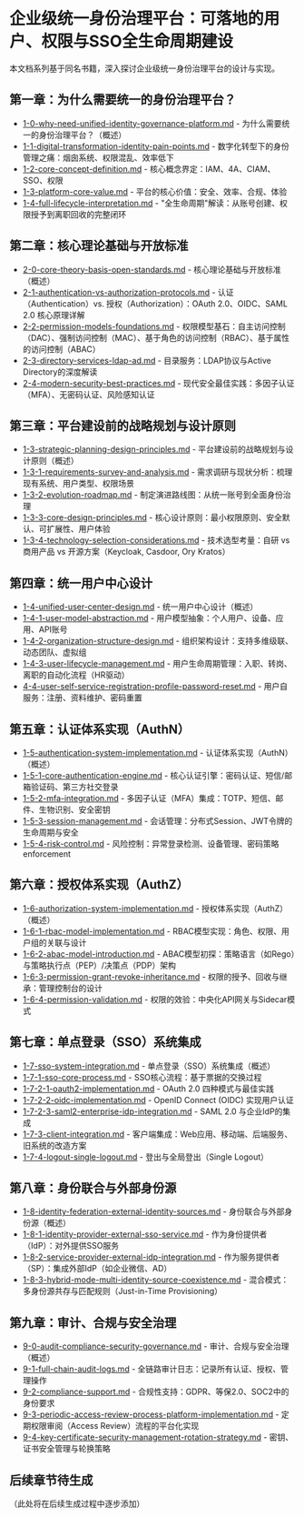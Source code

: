 # 企业级统一身份治理平台：可落地的用户、权限与SSO全生命周期建设

本文档系列基于同名书籍，深入探讨企业级统一身份治理平台的设计与实现。

## 第一章：为什么需要统一的身份治理平台？

- [1-0-why-need-unified-identity-governance-platform.md](1-0-why-need-unified-identity-governance-platform.md) - 为什么需要统一的身份治理平台？（概述）
- [1-1-digital-transformation-identity-pain-points.md](1-1-digital-transformation-identity-pain-points.md) - 数字化转型下的身份管理之痛：烟囱系统、权限混乱、效率低下
- [1-2-core-concept-definition.md](1-2-core-concept-definition.md) - 核心概念界定：IAM、4A、CIAM、SSO、权限
- [1-3-platform-core-value.md](1-3-platform-core-value.md) - 平台的核心价值：安全、效率、合规、体验
- [1-4-full-lifecycle-interpretation.md](1-4-full-lifecycle-interpretation.md) - "全生命周期"解读：从账号创建、权限授予到离职回收的完整闭环

## 第二章：核心理论基础与开放标准

- [2-0-core-theory-basis-open-standards.md](2-0-core-theory-basis-open-standards.md) - 核心理论基础与开放标准（概述）
- [2-1-authentication-vs-authorization-protocols.md](2-1-authentication-vs-authorization-protocols.md) - 认证（Authentication）vs. 授权（Authorization）：OAuth 2.0、OIDC、SAML 2.0 核心原理详解
- [2-2-permission-models-foundations.md](2-2-permission-models-foundations.md) - 权限模型基石：自主访问控制（DAC）、强制访问控制（MAC）、基于角色的访问控制（RBAC）、基于属性的访问控制（ABAC）
- [2-3-directory-services-ldap-ad.md](2-3-directory-services-ldap-ad.md) - 目录服务：LDAP协议与Active Directory的深度解读
- [2-4-modern-security-best-practices.md](2-4-modern-security-best-practices.md) - 现代安全最佳实践：多因子认证（MFA）、无密码认证、风险感知认证

## 第三章：平台建设前的战略规划与设计原则

- [1-3-strategic-planning-design-principles.md](1-3-strategic-planning-design-principles.md) - 平台建设前的战略规划与设计原则（概述）
- [1-3-1-requirements-survey-and-analysis.md](1-3-1-requirements-survey-and-analysis.md) - 需求调研与现状分析：梳理现有系统、用户类型、权限场景
- [1-3-2-evolution-roadmap.md](1-3-2-evolution-roadmap.md) - 制定演进路线图：从统一账号到全面身份治理
- [1-3-3-core-design-principles.md](1-3-3-core-design-principles.md) - 核心设计原则：最小权限原则、安全默认、可扩展性、用户体验
- [1-3-4-technology-selection-considerations.md](1-3-4-technology-selection-considerations.md) - 技术选型考量：自研 vs 商用产品 vs 开源方案（Keycloak, Casdoor, Ory Kratos）

## 第四章：统一用户中心设计

- [1-4-unified-user-center-design.md](1-4-unified-user-center-design.md) - 统一用户中心设计（概述）
- [1-4-1-user-model-abstraction.md](1-4-1-user-model-abstraction.md) - 用户模型抽象：个人用户、设备、应用、API账号
- [1-4-2-organization-structure-design.md](1-4-2-organization-structure-design.md) - 组织架构设计：支持多维级联、动态团队、虚拟组
- [1-4-3-user-lifecycle-management.md](1-4-3-user-lifecycle-management.md) - 用户生命周期管理：入职、转岗、离职的自动化流程（HR驱动）
- [4-4-user-self-service-registration-profile-password-reset.md](4-4-user-self-service-registration-profile-password-reset.md) - 用户自服务：注册、资料维护、密码重置

## 第五章：认证体系实现（AuthN）

- [1-5-authentication-system-implementation.md](1-5-authentication-system-implementation.md) - 认证体系实现（AuthN）（概述）
- [1-5-1-core-authentication-engine.md](1-5-1-core-authentication-engine.md) - 核心认证引擎：密码认证、短信/邮箱验证码、第三方社交登录
- [1-5-2-mfa-integration.md](1-5-2-mfa-integration.md) - 多因子认证（MFA）集成：TOTP、短信、邮件、生物识别、安全密钥
- [1-5-3-session-management.md](1-5-3-session-management.md) - 会话管理：分布式Session、JWT令牌的生命周期与安全
- [1-5-4-risk-control.md](1-5-4-risk-control.md) - 风险控制：异常登录检测、设备管理、密码策略 enforcement

## 第六章：授权体系实现（AuthZ）

- [1-6-authorization-system-implementation.md](1-6-authorization-system-implementation.md) - 授权体系实现（AuthZ）（概述）
- [1-6-1-rbac-model-implementation.md](1-6-1-rbac-model-implementation.md) - RBAC模型实现：角色、权限、用户组的关联与设计
- [1-6-2-abac-model-introduction.md](1-6-2-abac-model-introduction.md) - ABAC模型初探：策略语言（如Rego）与策略执行点（PEP）/决策点（PDP）架构
- [1-6-3-permission-grant-revoke-inheritance.md](1-6-3-permission-grant-revoke-inheritance.md) - 权限的授予、回收与继承：管理控制台的设计
- [1-6-4-permission-validation.md](1-6-4-permission-validation.md) - 权限的效验：中央化API网关与Sidecar模式

## 第七章：单点登录（SSO）系统集成

- [1-7-sso-system-integration.md](1-7-sso-system-integration.md) - 单点登录（SSO）系统集成（概述）
- [1-7-1-sso-core-process.md](1-7-1-sso-core-process.md) - SSO核心流程：基于票据的交换过程
- [1-7-2-1-oauth2-implementation.md](1-7-2-1-oauth2-implementation.md) - OAuth 2.0 四种模式与最佳实践
- [1-7-2-2-oidc-implementation.md](1-7-2-2-oidc-implementation.md) - OpenID Connect (OIDC) 实现用户认证
- [1-7-2-3-saml2-enterprise-idp-integration.md](1-7-2-3-saml2-enterprise-idp-integration.md) - SAML 2.0 与企业IdP的集成
- [1-7-3-client-integration.md](1-7-3-client-integration.md) - 客户端集成：Web应用、移动端、后端服务、旧系统的改造方案
- [1-7-4-logout-single-logout.md](1-7-4-logout-single-logout.md) - 登出与全局登出（Single Logout）

## 第八章：身份联合与外部身份源

- [1-8-identity-federation-external-identity-sources.md](1-8-identity-federation-external-identity-sources.md) - 身份联合与外部身份源（概述）
- [1-8-1-identity-provider-external-sso-service.md](1-8-1-identity-provider-external-sso-service.md) - 作为身份提供者（IdP）：对外提供SSO服务
- [1-8-2-service-provider-external-idp-integration.md](1-8-2-service-provider-external-idp-integration.md) - 作为服务提供者（SP）：集成外部IdP（如企业微信、AD）
- [1-8-3-hybrid-mode-multi-identity-source-coexistence.md](1-8-3-hybrid-mode-multi-identity-source-coexistence.md) - 混合模式：多身份源共存与匹配规则（Just-in-Time Provisioning）

## 第九章：审计、合规与安全治理

- [9-0-audit-compliance-security-governance.md](9-0-audit-compliance-security-governance.md) - 审计、合规与安全治理（概述）
- [9-1-full-chain-audit-logs.md](9-1-full-chain-audit-logs.md) - 全链路审计日志：记录所有认证、授权、管理操作
- [9-2-compliance-support.md](9-2-compliance-support.md) - 合规性支持：GDPR、等保2.0、SOC2中的身份要求
- [9-3-periodic-access-review-process-platform-implementation.md](9-3-periodic-access-review-process-platform-implementation.md) - 定期权限审阅（Access Review）流程的平台化实现
- [9-4-key-certificate-security-management-rotation-strategy.md](9-4-key-certificate-security-management-rotation-strategy.md) - 密钥、证书安全管理与轮换策略

## 后续章节待生成

（此处将在后续生成过程中逐步添加）
